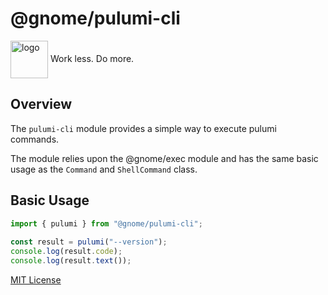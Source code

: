 # @gnome/pulumi-cli

<div height=30" vertical-align="top">
<image src="https://raw.githubusercontent.com/gnomejs/gnomejs/main/assets/icon.png"
    alt="logo" width="60" valign="middle" />
<span>Work less. Do more. </span>
</div>

## Overview

The `pulumi-cli` module provides a simple way to execute
pulumi commands.

The module relies upon the @gnome/exec module and
has the same basic usage as the `Command` and `ShellCommand` class.

## Basic Usage

```typescript
import { pulumi } from "@gnome/pulumi-cli";
 
const result = pulumi("--version");
console.log(result.code);
console.log(result.text());

```

[MIT License](./LICENSE.md)

